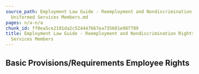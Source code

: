 ```yaml
---
source_path: Employment Law Guide - Reemployment and Nondiscrimination Rights for
  Uniformed Services Members.md
pages: n/a-n/a
chunk_id: ff0ea5ce2191da2c524447667ea735601e98f789
title: Employment Law Guide - Reemployment and Nondiscrimination Rights for Uniformed
  Services Members
---
```

## Basic Provisions/Requirements Employee Rights
